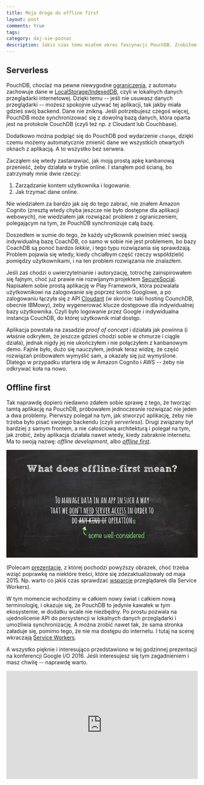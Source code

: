 ```yaml
---
title: Moja droga do offline first
layout: post
comments: true
tags: 
category: daj-sie-poznac
description: Jakiś czas temu miałem okres fascynacji PouchDB. Zrobiłem sobie nawet prostą apkę, taką TODO listę w stylu Kanban na Angularze i PouchDB, w której kiedy zmieniało sie zadania, zmiana w jednym oknie od razu powodowała zmiany w drugim. Kodu na to było bardzo mało, ledwie dwa pliki, całość możecie zobaczyć <a href="/demo/pouchdb/">tutaj</a> (kod jest w źródłach, nic nie minifikowałem).
---
```


## Serverless

PouchDB, chociaż ma pewne niewygodne [ograniczenia](https://pouchdb.com/faq.html#data_limits), z automatu zachowuje dane w [LocalStorage/IndexedDB](http://softwareengineering.stackexchange.com/questions/219953/how-is-localstorage-different-from-indexeddb), czyli w lokalnych danych przeglądarki internetowej.
Dzięki temu -- jeśli nie usuwasz danych przeglądarki -- możesz spokojnie używać tej aplikacji, tak jakby miała gdzieś swój backend.
Dane nie znikną.
Jeśli potrzebujesz czegoś więcej, PouchDB może synchronizować się z dowolną bazą danych, która oparta jest na protokole CouchDB (czyli też np. z Cloudant lub Couchbase).

Dodatkowo można podpiąć się do PouchDB pod wydarzenie `change`, dzięki czemu możemy automatycznie zmienić dane we wszystkich otwartych oknach z aplikacją.
A to wszystko bez serwera.

Zacząłem się wtedy zastanawiać, jak moją prostą apkę kanbanową przenieść, żeby działała w trybie online.
I stanąłem pod ścianą, bo zatrzymały mnie dwie rzeczy:

 1. Zarządzanie kontem użytkownika i logowanie.
 1. Jak trzymać dane online.

Nie wiedziałem za bardzo jak się do tego zabrać, nie znałem Amazon Cognito (zresztą wtedy chyba jeszcze nie było dostępne dla aplikacji webowych), nie wiedziałem jak rozwiązać problem z ograniczeniem, polegającym na tym, że PouchDB synchronizuje całą bazę.

Doszedłem w sumie do tego, że każdy użytkownik powinien mieć swoją indywidualną bazę CoachDB, co samo w sobie nie jest problemem, bo bazy CoachDB są ponoć bardzo _lekkie_, i tego typu rozwiązania się sprawdzają.
Problem pojawia się wtedy, kiedy chciałbym część rzeczy współdzielić pomiędzy użytkownikami, i na ten problem rozwiązania nie znalazłem.

Jeśli zaś chodzi o uwierzytelnianie i autoryzację, totrochę  zainspirowałem się fajnym, choć już prawie nie rozwijanym projektem [SecureSocial](https://github.com/jaliss/securesocial/graphs/contributors).
Napisałem sobie prostą aplikację w Play Framework, która pozwalała użytkownikowi na zalogowanie się poprzez konto Googlowe, a po zalogowaniu łączyła się z API [Cloudant](https://cloudant.com/) (w skrócie: taki hosting CounchDB, obecnie IBMowy), żeby wygenerować klucze dostępowe dla indywidualnej bazy użytkownika.
Czyli było logowanie przez Google i indywidualna instancja CouchDB, do której użytkownik miał dostęp.

Aplikacja powstała na zasadzie _proof of concept_ i działała jak powinna (i właśnie odkryłem, że jeszcze gdzieś chodzi sobie w chmurze i ciągle działa), jednak nigdy jej nie ukończyłem i nie połączyłem z kanbanowym demo.
Fajnie było, dużo się nauczyłem, jednak teraz widzę, że część rozwiązań próbowałem wymyślić sam, a okazały się już wymyślone.
Dlatego w przypadku startera idę w Amazon Cognito i AWS -- żeby nie odkrywać koła na nowo.


## Offline first

Tak naprawdę dopiero niedawno zdałem sobie sprawę z tego, że tworząc tamtą aplikację na PouchDB, próbowałem jednoczesnie rozwiązać nie jeden a dwa problemy.
Pierwszy polegał na tym, jak stworzyć aplikację, żeby nie trzeba było pisać swojego backendu (czyli _serverless_).
Drugi związany był bardziej z samym frontem, a nie całościową architekturą i polegał na tym, jak zrobić, żeby aplikacja działała nawet wtedy, kiedy zabraknie internetu.
Ma to swoją nazwę: _offline development_, albo [_offline first_](https://github.com/pazguille/offline-first).

[![What does offline-first really mean](/assets/img/posts/offline-first-the-painless-way-5-638.jpg)](https://www.slideshare.net/MarcelKalveram/offline-first-the-painless-way)

(Polecam [prezentację](https://www.slideshare.net/MarcelKalveram/offline-first-the-painless-way), z której pochodzi powyższy obrazek, choć trzeba wziąć poprawkę na niektóre treści, które się zdezaktualizowały od maja 2015.
Np. warto co jakiś czas sprawdzać [wsparcie](http://caniuse.com/#feat=serviceworkers) przeglądarek dla Service Workers).

W tym momencie wchodzimy w całkiem nowy świat i całkiem nową terminologię, i okazuje się, że PouchDB to jedynie kawałek w tym ekosystemie, w dodatku wcale nie niezbędny.
Po prostu pozwala na ujednolicenie API do persystencji w lokalnych danych przeglądarki i umożliwia synchronizację.
A można zrobić nawet tak, że sama stronka załaduje się, pomimo tego, że nie ma dostępu do internetu.
I tutaj na scenę wkraczają [Service Workers](https://developers.google.com/web/fundamentals/getting-started/primers/service-workers).

A wszystko pięknie i interesująco przedstawiono w tej godzinnej prezentacji na konferencji Google I/O 2016.
Jeśli interesujesz się tym zagadnieniem i masz chwilę -- naprawdę warto.

<div style="position:relative;height:0;padding-bottom:56.25%"><iframe src="https://www.youtube.com/embed/cmGr0RszHc8?ecver=2" width="640" height="360" frameborder="0" style="position:absolute;width:100%;height:100%;left:0" allowfullscreen></iframe></div>


